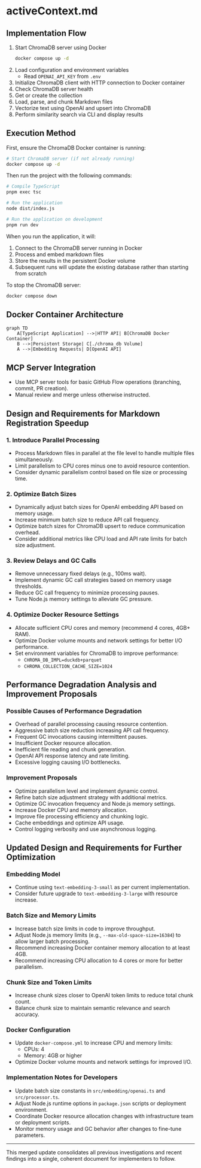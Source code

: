 # activeContext.md

## Implementation Flow

1. Start ChromaDB server using Docker
   ```bash
   docker compose up -d
   ```
2. Load configuration and environment variables
   - Read `OPENAI_API_KEY` from `.env`
3. Initialize ChromaDB client with HTTP connection to Docker container
4. Check ChromaDB server health
5. Get or create the collection
6. Load, parse, and chunk Markdown files
7. Vectorize text using OpenAI and upsert into ChromaDB
8. Perform similarity search via CLI and display results

## Execution Method

First, ensure the ChromaDB Docker container is running:

```bash
# Start ChromaDB server (if not already running)
docker compose up -d
```

Then run the project with the following commands:

```bash
# Compile TypeScript
pnpm exec tsc

# Run the application
node dist/index.js

# Run the application on development
pnpm run dev
```

When you run the application, it will:

1. Connect to the ChromaDB server running in Docker
2. Process and embed markdown files
3. Store the results in the persistent Docker volume
4. Subsequent runs will update the existing database rather than starting from scratch

To stop the ChromaDB server:

```bash
docker compose down
```

## Docker Container Architecture

```mermaid
graph TD
    A[TypeScript Application] -->|HTTP API| B[ChromaDB Docker Container]
    B -->|Persistent Storage| C[./chroma_db Volume]
    A -->|Embedding Requests| D[OpenAI API]
```

## MCP Server Integration

- Use MCP server tools for basic GitHub Flow operations (branching, commit, PR creation).
- Manual review and merge unless otherwise instructed.

## Design and Requirements for Markdown Registration Speedup

### 1. Introduce Parallel Processing
- Process Markdown files in parallel at the file level to handle multiple files simultaneously.
- Limit parallelism to CPU cores minus one to avoid resource contention.
- Consider dynamic parallelism control based on file size or processing time.

### 2. Optimize Batch Sizes
- Dynamically adjust batch sizes for OpenAI embedding API based on memory usage.
- Increase minimum batch size to reduce API call frequency.
- Optimize batch sizes for ChromaDB upsert to reduce communication overhead.
- Consider additional metrics like CPU load and API rate limits for batch size adjustment.

### 3. Review Delays and GC Calls
- Remove unnecessary fixed delays (e.g., 100ms wait).
- Implement dynamic GC call strategies based on memory usage thresholds.
- Reduce GC call frequency to minimize processing pauses.
- Tune Node.js memory settings to alleviate GC pressure.

### 4. Optimize Docker Resource Settings
- Allocate sufficient CPU cores and memory (recommend 4 cores, 4GB+ RAM).
- Optimize Docker volume mounts and network settings for better I/O performance.
- Set environment variables for ChromaDB to improve performance:
  - `CHROMA_DB_IMPL=duckdb+parquet`
  - `CHROMA_COLLECTION_CACHE_SIZE=1024`

## Performance Degradation Analysis and Improvement Proposals

### Possible Causes of Performance Degradation
- Overhead of parallel processing causing resource contention.
- Aggressive batch size reduction increasing API call frequency.
- Frequent GC invocations causing intermittent pauses.
- Insufficient Docker resource allocation.
- Inefficient file reading and chunk generation.
- OpenAI API response latency and rate limiting.
- Excessive logging causing I/O bottlenecks.

### Improvement Proposals
- Optimize parallelism level and implement dynamic control.
- Refine batch size adjustment strategy with additional metrics.
- Optimize GC invocation frequency and Node.js memory settings.
- Increase Docker CPU and memory allocation.
- Improve file processing efficiency and chunking logic.
- Cache embeddings and optimize API usage.
- Control logging verbosity and use asynchronous logging.

## Updated Design and Requirements for Further Optimization

### Embedding Model
- Continue using `text-embedding-3-small` as per current implementation.
- Consider future upgrade to `text-embedding-3-large` with resource increase.

### Batch Size and Memory Limits
- Increase batch size limits in code to improve throughput.
- Adjust Node.js memory limits (e.g., `--max-old-space-size=16384`) to allow larger batch processing.
- Recommend increasing Docker container memory allocation to at least 4GB.
- Recommend increasing CPU allocation to 4 cores or more for better parallelism.

### Chunk Size and Token Limits
- Increase chunk sizes closer to OpenAI token limits to reduce total chunk count.
- Balance chunk size to maintain semantic relevance and search accuracy.

### Docker Configuration
- Update `docker-compose.yml` to increase CPU and memory limits:
  - CPUs: 4
  - Memory: 4GB or higher
- Optimize Docker volume mounts and network settings for improved I/O.

### Implementation Notes for Developers
- Update batch size constants in `src/embedding/openai.ts` and `src/processor.ts`.
- Adjust Node.js runtime options in `package.json` scripts or deployment environment.
- Coordinate Docker resource allocation changes with infrastructure team or deployment scripts.
- Monitor memory usage and GC behavior after changes to fine-tune parameters.

---

This merged update consolidates all previous investigations and recent findings into a single, coherent document for implementers to follow.
